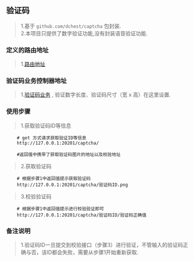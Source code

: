 ##    验证码      
> 1.基于 `github.com/dchest/captcha` 包封装.    
> 2.本项目只提供了数字验证功能,没有封装语音验证功能.    

###   定义的路由地址         
>   1.[路由地址](../routers/web.go)    

###   验证码业务控制器地址         
>   1.[验证码业务](../app/http/controller/chaptcha/chaptcha.go) , 验证数字长度、验证码尺寸（宽 x 高）在这里设置.       

###   使用步骤       
>   1.获取验证码ID等信息  
```code
    # get 方式请求获取验证ID等信息
    http://127.0.0.1:20201/captcha/
    
    #返回值中携带了获取验证码图片的地址以及校验地址

```
>   2.获取验证码    
```code
    # 根据步骤1中返回值提示获取验证码  
    http://127.0.0.1:20201/captcha/验证码ID.png
```     
     
>   3.校验验证码    
```code
    # 根据步骤1中返回值提示进行校验验证即可  
    http://127.0.0.1:20201/captcha/验证码ID/验证码正确值  
```   

###   备注说明      
>   1.验证码ID一旦提交到校验接口（步骤3）进行验证，不管输入的验证码正确与否，该ID都会失败，需要从步骤1开始重新获取.    
  